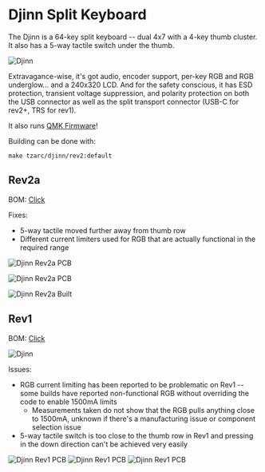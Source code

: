 # Djinn Split Keyboard

The Djinn is a 64-key split keyboard -- dual 4x7 with a 4-key thumb cluster. It also has a 5-way tactile switch under the thumb.

![Djinn](https://i.imgur.com/ArSjkv8.jpg)

Extravagance-wise, it's got audio, encoder support, per-key RGB and RGB underglow... and a 240x320 LCD. And for the safety conscious, it has ESD protection, transient voltage suppression, and polarity protection on both the USB connector as well as the split transport connector (USB-C for rev2+, TRS for rev1).

It also runs [QMK Firmware](https://qmk.fm/)!

Building can be done with:

```
make tzarc/djinn/rev2:default
```

## Rev2a

BOM: [Click](Rev2a/Djinn-BOM.md)

Fixes:

* 5-way tactile moved further away from thumb row
* Different current limiters used for RGB that are actually functional in the required range

![Djinn Rev2a PCB](https://i.imgur.com/FwygDrP.jpg)

![Djinn Rev2a PCB](https://i.imgur.com/D2tkZZf.png)

![Djinn Rev2a Built](https://i.imgur.com/xyOn5MO.jpg)

## Rev1

BOM: [Click](Rev1/Djinn-BOM.md)

![Djinn](https://i.imgur.com/iZmEG2e.jpg)

Issues:

* RGB current limiting has been reported to be problematic on Rev1 -- some builds have reported non-functional RGB without overriding the code to enable 1500mA limits
  * Measurements taken do not show that the RGB pulls anything close to 1500mA, unknown if there's a manufacturing issue or component selection issue
* 5-way tactile switch is too close to the thumb row in Rev1 and pressing in the down direction can't be achieved very easily

![Djinn Rev1 PCB](https://i.imgur.com/tDgQIRd.png)
![Djinn Rev1 PCB](https://i.imgur.com/HIBmkHB.jpg)
![Djinn Rev1 PCB](https://i.imgur.com/NRcNDYy.jpg)
